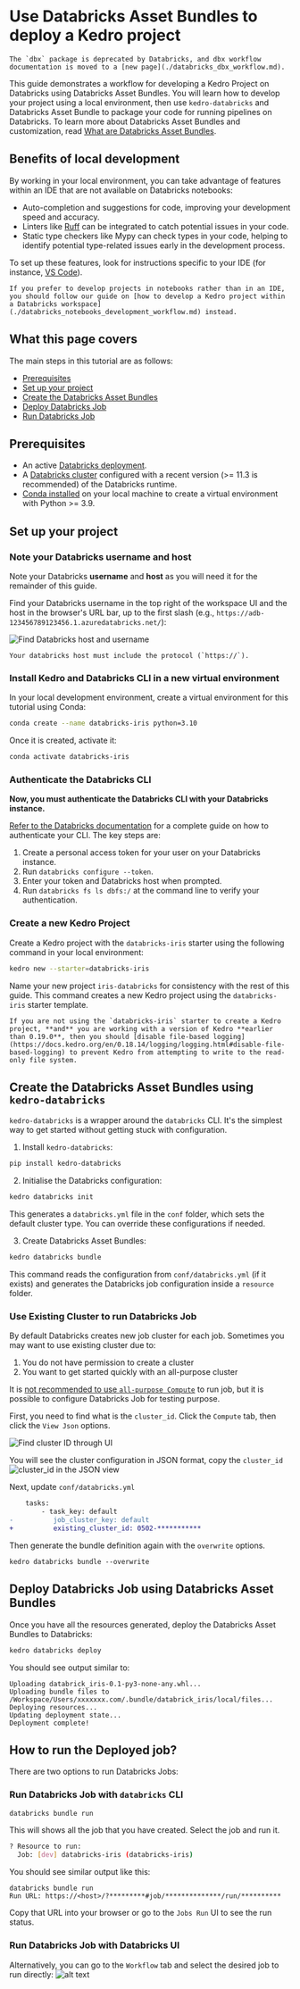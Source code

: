 # Use Databricks Asset Bundles to deploy a Kedro project

```{note}
The `dbx` package is deprecated by Databricks, and dbx workflow documentation is moved to a [new page](./databricks_dbx_workflow.md).
```

This guide demonstrates a workflow for developing a Kedro Project on Databricks using Databricks Asset Bundles. You will learn how to develop your project using a local environment, then use `kedro-databricks` and Databricks Asset Bundle to package your code for running pipelines on Databricks. To learn more about Databricks Asset Bundles and customization, read [What are Databricks Asset Bundles](https://docs.databricks.com/en/dev-tools/bundles/index.html).

## Benefits of local development

By working in your local environment, you can take advantage of features within an IDE that are not available on Databricks notebooks:

- Auto-completion and suggestions for code, improving your development speed and accuracy.
- Linters like [Ruff](https://docs.astral.sh/ruff) can be integrated to catch potential issues in your code.
- Static type checkers like Mypy can check types in your code, helping to identify potential type-related issues early in the development process.

To set up these features, look for instructions specific to your IDE (for instance, [VS Code](https://code.visualstudio.com/docs/python/linting)).

```{note}
If you prefer to develop projects in notebooks rather than in an IDE, you should follow our guide on [how to develop a Kedro project within a Databricks workspace](./databricks_notebooks_development_workflow.md) instead.
```

## What this page covers

The main steps in this tutorial are as follows:

- [Prerequisites](#prerequisites)
- [Set up your project](#set-up-your-project)
- [Create the Databricks Asset Bundles](#create-the-databricks-asset-bundles-using-kedro-databricks)
- [Deploy Databricks Job](#deploy-databricks-job-using-databricks-asset-bundles)
- [Run Databricks Job](#how-to-run-the-deployed-job)

## Prerequisites

- An active [Databricks deployment](https://docs.databricks.com/getting-started/index.html).
- A [Databricks cluster](https://docs.databricks.com/clusters/configure.html) configured with a recent version (>= 11.3 is recommended) of the Databricks runtime.
- [Conda installed](https://docs.conda.io/projects/conda/en/latest/user-guide/install/index.html) on your local machine to create a virtual environment with Python >= 3.9.

## Set up your project

### Note your Databricks username and host
Note your Databricks **username** and **host** as you will need it for the remainder of this guide.

Find your Databricks username in the top right of the workspace UI and the host in the browser's URL bar, up to the first slash (e.g., `https://adb-123456789123456.1.azuredatabricks.net/`):

![Find Databricks host and username](../../meta/images/find_databricks_host_and_username.png)

```{note}
Your databricks host must include the protocol (`https://`).
```
### Install Kedro and Databricks CLI in a new virtual environment
In your local development environment, create a virtual environment for this tutorial using Conda:

```bash
conda create --name databricks-iris python=3.10
```

Once it is created, activate it:

```bash
conda activate databricks-iris
```


### Authenticate the Databricks CLI
**Now, you must authenticate the Databricks CLI with your Databricks instance.**

[Refer to the Databricks documentation](https://docs.databricks.com/en/dev-tools/cli/authentication.html) for a complete guide on how to authenticate your CLI. The key steps are:

1. Create a personal access token for your user on your Databricks instance.
2. Run `databricks configure --token`.
3. Enter your token and Databricks host when prompted.
4. Run `databricks fs ls dbfs:/` at the command line to verify your authentication.


### Create a new Kedro Project
Create a Kedro project with the `databricks-iris` starter using the following command in your local environment:

```bash
kedro new --starter=databricks-iris
```

Name your new project `iris-databricks` for consistency with the rest of this guide. This command creates a new Kedro project using the `databricks-iris` starter template.

 ```{note}
If you are not using the `databricks-iris` starter to create a Kedro project, **and** you are working with a version of Kedro **earlier than 0.19.0**, then you should [disable file-based logging](https://docs.kedro.org/en/0.18.14/logging/logging.html#disable-file-based-logging) to prevent Kedro from attempting to write to the read-only file system.
 ```

## Create the Databricks Asset Bundles using `kedro-databricks`

`kedro-databricks` is a wrapper around the `databricks` CLI. It's the simplest way to get started without getting stuck with configuration.
1. Install `kedro-databricks`:

```bash
pip install kedro-databricks
```

2. Initialise the Databricks configuration:

```bash
kedro databricks init
```

This generates a `databricks.yml` file in the `conf` folder, which sets the default cluster type. You can override these configurations if needed.

3. Create Databricks Asset Bundles:

```bash
kedro databricks bundle
```

This command reads the configuration from `conf/databricks.yml` (if it exists) and generates the Databricks job configuration inside a `resource` folder.

### Use Existing Cluster to run Databricks Job
By default Databricks creates new job cluster for each job. Sometimes you may want to use existing cluster due to:
1. You do not have permission to create a cluster
2. You want to get started quickly with an all-purpose cluster


 It is [not recommended to use `all-purpose Compute`](https://docs.databricks.com/en/jobs/compute.html#should-all-purpose-compute-ever-be-used-for-jobs) to run job, but it is possible to configure Databricks Job for testing purpose.

First, you need to find what is the `cluster_id`. Click the `Compute` tab, then click the `View Json` options.

![Find cluster ID through UI](../../meta/images/databricks_cluster_id1.png)

You will see the cluster configuration in JSON format, copy the `cluster_id`
![cluster_id in the JSON view](../../meta/images/databricks_cluster_id2.png)

Next, update `conf/databricks.yml`
```diff
    tasks:
        - task_key: default
-          job_cluster_key: default
+          existing_cluster_id: 0502-***********
```

Then generate the bundle definition again with the `overwrite` options.
```
kedro databricks bundle --overwrite
```
## Deploy Databricks Job using Databricks Asset Bundles

Once you have all the resources generated, deploy the Databricks Asset Bundles to Databricks:

```bash
kedro databricks deploy
```

You should see output similar to:

```
Uploading databrick_iris-0.1-py3-none-any.whl...
Uploading bundle files to /Workspace/Users/xxxxxxx.com/.bundle/databrick_iris/local/files...
Deploying resources...
Updating deployment state...
Deployment complete!
```

## How to run the Deployed job?

There are two options to run Databricks Jobs:

### Run Databricks Job with `databricks` CLI

```bash
databricks bundle run
```

This will shows all the job that you have created. Select the job and run it.
```bash
? Resource to run:
  Job: [dev] databricks-iris (databricks-iris)
```
You should see similar output like this:
```
databricks bundle run
Run URL: https://<host>/?*********#job/**************/run/**********
```

Copy that URL into your browser or go to the `Jobs Run` UI to see the run status.

### Run Databricks Job with Databricks UI
Alternatively, you can go to the `Workflow` tab and select the desired job to run directly:
![alt text](../../meta/images/databricks-job-run.png)
```
